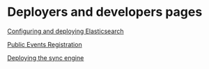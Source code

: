 # Deployers and developers pages

[Configuring and deploying Elasticsearch](elasticsearch.md)

[Public Events Registration](eventRegistration.md)

[Deploying the sync engine](synch-engine)
